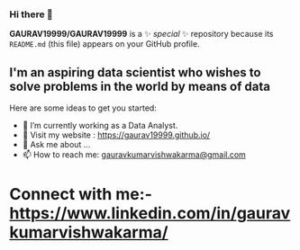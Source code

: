 ### Hi there 👋


**GAURAV19999/GAURAV19999** is a ✨ _special_ ✨ repository because its `README.md` (this file) appears on your GitHub profile.
## I'm an aspiring data scientist who wishes to solve problems in the world by means of data
Here are some ideas to get you started:

- 🔭 I’m currently working as a Data Analyst.
- 💬 Visit my website : https://gaurav19999.github.io/
- 💬 Ask me about ...
- 📫 How to reach me: gauravkumarvishwakarma@gmail.com
# Connect with me:- https://www.linkedin.com/in/gauravkumarvishwakarma/

